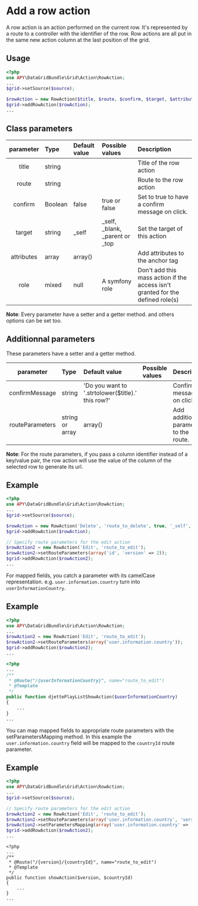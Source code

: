 Add a row action
================

A row action is an action performed on the current row. It's represented by a route to a controller with the identifier of the row.
Row actions are all put in the same new action column at the last position of the grid.

## Usage
```php
<?php
use APY\DataGridBundle\Grid\Action\RowAction;
...
$grid->setSource($source);

$rowAction = new RowAction($title, $route, $confirm, $target, $attributes, $role);
$grid->addRowAction($rowAction);
...
```

## Class parameters

|parameter|Type|Default value|Possible values|Description|
|:--:|:--|:--|:--|:--|
|title|string|||Title of the row action|
|route|string|||Route to the row action|
|confirm|Boolean|false|true or false|Set to true to have a confirm message on click.|
|target|string|_self|_self, _blank, _parent or _top|Set the target of this action|
|attributes|array|array()||Add attributes to the anchor tag|
|role|mixed|null|A symfony role|Don't add this mass action if the access isn't granted for the defined role(s)|

**Note**: Every parameter have a setter and a getter method. and others options can be set too.


## Additionnal parameters

These parameters have a setter and a getter method.

|parameter|Type|Default value|Possible values|Description|
|:--:|:--|:--|:--|:--|
|confirmMessage|string|'Do you want to '.strtolower($title).' this row?'||Confirm message on click|
|routeParameters|string or array|array()||Add additional parameters to the route.|

**Note**: For the route parameters, if you pass a column identifier instead of a key/value pair, the row action will use the value of the column of the selected row to generate its url.

## Example
```php
<?php
use APY\DataGridBundle\Grid\Action\RowAction;
...
$grid->setSource($source);

$rowAction = new RowAction('Delete', 'route_to_delete', true, '_self', array('class' => 'grid_delete_action'));
$grid->addRowAction($rowAction);

// Specify route parameters for the edit action
$rowAction2 = new RowAction('Edit', 'route_to_edit');
$rowAction2->setRouteParameters(array('id', 'version' => 2));
$grid->addRowAction($rowAction2);
...
```

For mapped fields, you catch a parameter with its camelCase representation. e.g. `user.information.country` turn into `userInformationCountry`.

## Example
```php
<?php
use APY\DataGridBundle\Grid\Action\RowAction;
...
$rowAction2 = new RowAction('Edit', 'route_to_edit');
$rowAction2->setRouteParameters(array('user.information.country'));
$grid->addRowAction($rowAction2);
...
```

```php
<?php
...
/**
 * @Route("/{userInformationCountry}", name="route_to_edit")
 * @Template
 */
public function djettePlayListShowAction($userInformationCountry)
{
    ...
}
...
```

You can map mapped fields to appropriate route parameters with the setParametersMapping method.
In this example the `user.information.country` field will be mapped to the `countryId` route parameter.

## Example
```php
<?php
use APY\DataGridBundle\Grid\Action\RowAction;
...
$grid->setSource($source);

// Specify route parameters for the edit action
$rowAction2 = new RowAction('Edit', 'route_to_edit');
$rowAction2->setRouteParameters(array('user.information.country', 'version' => 2));
$rowAction2->setParametersMapping(array('user.information.country' => 'countryId'));
$grid->addRowAction($rowAction2);
...
```

```
<?php
...
/**
 * @Route("/{version}/{countryId}", name="route_to_edit")
 * @Template
 */
public function showAction($version, $countryId)
{
    ...
}
...
```
